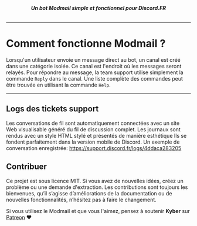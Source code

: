 <div align="center">
  <strong><i>Un bot Modmail simple et fonctionnel pour Discord.FR</i></strong>
  <br>
  <br>
</div>

---

# Comment fonctionne Modmail ?

Lorsqu'un utilisateur envoie un message direct au bot, un canal est créé dans une catégorie isolée. Ce canal est l'endroit où les messages seront relayés. Pour répondre au message, la team support utilise simplement la commande `Reply` dans le canal. Une liste complète des commandes peut être trouvée en utilisant la commande `Help`.

---

## Logs des tickets support

Les conversations de fil sont automatiquement connectées avec un site Web visualisable généré du fil de discussion complet. Les journaux sont rendus avec un style HTML stylé et présentés de manière esthétique Ils se fondent parfaitement dans la version mobile de Discord. Un exemple de conversation enregistrée: https://support.discord.fr/logs/4ddaca283205

## Contribuer

Ce projet est sous licence MIT. Si vous avez de nouvelles idées, créez un problème ou une demande d'extraction. Les contributions sont toujours les bienvenues, qu’il s’agisse d’améliorations de la documentation ou de nouvelles fonctionnalités, n’hésitez pas à faire le changement.

Si vous utilisez le Modmail et que vous l'aimez, pensez à soutenir **Kyber** sur [Patreon](https://www.patreon.com/kyber) :heart:
